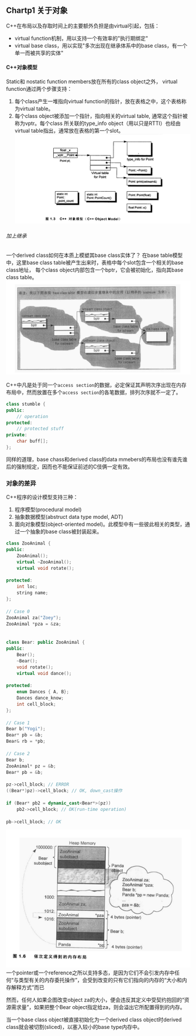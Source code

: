 ## Chartp1 关于对象

C++在布局以及存取时间上的主要额外负担是由virtual引起，包括：
-	virtual function机制，用以支持一个有效率的"执行期绑定"
-	virtual base class，用以实现"多次出现在继承体系中的base class，有一个单一而被共享的实体"

#### C++对象模型
Static和 nostatic function members放在所有的class object之外， virtual function通过两个步骤支持：
1. 每个class产生一堆指向virtual function的指针，放在表格之中，这个表格称为virtual table。
2. 每个class object被添加一个指针，指向相关的virtual table, 通常这个指针被称为vptr。每个class 
所关联的type_info object（用以只是RTTI）也经由virtual table指出，通常放在表格的第一个slot。
![virtual table](./virtual_table.png)

###### 加上继承
一个derived class如何在本质上模塑其base class实体了？
在base table模型中，这里base class table被产生出来时，表格中每个slot包含一个相关的base class地址，
每个class object内部包含一个bptr，它会被初始化，指向其base class table。
![virtual base table](./virtual_base_table.png)

C++中凡是处于同一个`access section`的数据，必定保证其声明次序出现在内存布局中，然而放置在多个`access section`的各笔数据，排列次序就不一定了。

```c++
class stumble {
public:
	// operation
protected:
	// protected stuff
private:
	char buff[];
};
```
同样的道理，base chass和derived class的data mmebers的布局也没有谁先谁后的强制规定，因而也不能保证前述的C伎俩一定有效。

### 对象的差异

C++程序的设计模型支持三种：
1. 程序模型(procedural model)
2. 抽象数据模型(abstruct data type model, ADT)
3. 面向对象模型(object-oriented model)。此模型中有一些彼此相关的类型，通过一个抽象的base class被封装起来。


```c++
class ZooAnimal {
public:
	ZooAnimal();
	virtual ~ZooAnimal();
	virtual void rotate();

protected:
	int loc;
	string name;
};

// Case 0
ZooAnimal za("Zoey");
ZooAnimal *pza = &za;


class Bear: public ZooAnimal {
public:
	Bear();
	~Bear();
	void rotate();
	virtual void dance();

protected:
	enum Dances { A, B};
	Dances dance_know;
	int cell_block;
};

// Case 1
Bear b("Yogi");
Bear* pb = &b;
Bear& rb = *pb;

// Case 2
Bear b;
ZooAnimal* pz = &b;
Bear* pb = &b;

pz->cell_block; // ERROR
((Bear*)pz)->cell_block; // OK, down_cast操作

if (Bear* pb2 = dynamic_cast<Bear*>(pz))
	pb2->cell_block; // OK(run-time operation)

pb->cell_block; // OK
```

![内存布局](./内存布局.png)
一个pointer或一个reference之所以支持多态，是因为它们不会引发内存中任何“与类型有关的内存委托操作”，会受到改变的只有它们指向的内存的“大小和内存解释方式”而已

然而，任何人如果企图改变object za的大小，便会违反其定义中受契约抱回的“资源需求量”，如果把整个Bear object指定给za，则会溢出它所配置得到的内存。


当一个base class object被直接初始化为一个derived class object时derived class就会被切割(sliced)，以塞入较小的base type内存中。

